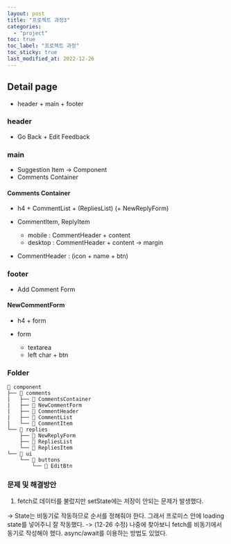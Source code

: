 ```yaml
---
layout: post
title: "프로젝트 과정3"
categories:
  - "project"
toc: true
toc_label: "프로젝트 과정"
toc_sticky: true
last_modified_at: 2022-12-26
---
```


## Detail page

- header + main + footer

### header

- Go Back + Edit Feedback

### main

- Suggestion Item → Component
- Comments Container

#### Comments Container

- h4 + CommentList + (RepliesList) (+ NewReplyForm)

- CommentItem, ReplyItem
  - mobile : CommentHeader + content
  - desktop : CommentHeader + content → margin
- CommentHeader : (icon + name + btn)

### footer

- Add Comment Form

#### NewCommentForm

- h4 + form

- form
  - textarea
  - left char + btn

### Folder

```
📂 component
├── 📂 comments
|   ├── 📄 CommentsContainer
|   ├── 📄 NewCommentForm
|   ├── 📄 CommentHeader
|   ├── 📄 CommentList
|   └── 📄 CommentItem
└── 📂 replies
    ├── 📄 NewReplyForm
    ├── 📄 RepliesList
    └── 📄 RepliesItem
└── 📂 ui
    └── 📂 buttons
        └── 📄 EditBtn
```

### 문제 및 해결방안

1. fetch로 데이터를 불렀지만 setState에는 저장이 안되는 문제가 발생했다.

-> State는 비동기로 작동하므로 순서를 정해줘야 한다. 그래서 프로미스 안에 loading state를 넣어주니 잘 작동했다.
-> (12-26 수정) 나중에 찾아보니 fetch를 비동기에서 동기로 작성해야 했다. async/await를 이용하는 방법도 있었다.
